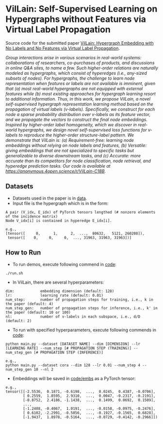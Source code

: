 # VilLain: Self-Supervised Learning on Hypergraphs without Features via Virtual Label Propagation
Source code for the submitted paper [VilLain: Hypergraph Embedding with No Labels and No Features via Virtual Label Propagation](README.md).

*Group interactions arise in various scenarios in real-world systems: collaborations of researchers, co-purchases of products, and discussions in online Q&A sites, to name a few. Such higher-order relations are naturally modeled as hypergraphs, which consist of hyperedges (i.e., any-sized subsets of nodes). For hypergraphs, the challenge to learn node representation when features or labels are not available is imminent, given that (a) most real-world hypergraphs are not equipped with external features while (b) most existing approaches for hypergraph learning resort to additional information. Thus, in this work, we propose VilLain, a novel self-supervised hypergraph representation learning method based on the propagation of virtual labels (v-labels). Specifically, we construct for each node a sparse probability distribution over v-labels as its feature vector, and we propagate the vectors to construct the final node embeddings. Inspired by higher-order label homogeneity, which we discover in real-world hypergraphs, we design novel self-supervised loss functions for v-labels to reproduce the higher-order structure-label pattern. We demonstrate that VilLain is: (a) Requirement-free: learning node embeddings without relying on node labels and features, (b) Versatile: giving embeddings that are not specialized to specific tasks but generalizable to diverse downstream tasks, and (c) Accurate: more accurate than its competitors for node classification, node retrieval, and hyperedge prediction tasks. Our code is available at https://anonymous.4open.science/r/VilLain-C18B.*

## Datasets
* Datasets used in the paper is in [data](data).
* Input file is the hypergraph which is in the form:
```
A pair (V_idx, E_idx) of PyTorch tensors lengthed (# nonzero elements of the incidence matrix)
Node V_idx[i] is contained in hyperedge E_idx[i].

e.g.,
[tensor([     0,      1,      2,  ...,  80632,   5121, 260208]),
 tensor([    0,     0,     0,  ..., 31963, 31963, 31963])]
```

## How to Run
* To run demos, execute following commend in [code](code):
```
./run.sh
```

* In VilLain, there are several hyperparameters:
```
dim:            embedding dimension (default: 128)
lr:             learning rate (default: 0.01)
num_step:       number of propagation steps for training, i.e., k in the paper (default: 4)
num_step_gen:   number of propagation steps for inference, i.e., k' in the paper (default: 10 or 100)
nl:             number of v-labels in each subspace, i.e., d/D (default: 2)
```

* To run with specified hyperparameters, execute following commends in [code](code):
```
python main.py --dataset [DATASET NAME] --dim [DIMENSION] --lr [LEARNING RATE] --num_step [# PROPAGATION STEP (TRAINING)] --num_step_gen [# PROPAGATION STEP (INFERENCE)] 

e.g.,
python main.py --dataset cora --dim 128 --lr 0.01 --num_step 4 --num_step_gen 10 --nl 2
```

* Embeddings will be saved in [code/embs](code/embs) as a PyTorch tensor:
```
e.g.,
tensor([[-2.5536,  0.1871, -0.6198,  ...,  0.0245,  0.4387, -0.0706],
        [ 0.2559,  1.8595,  2.9310,  ...,  0.0047, -0.2317, -0.2191],
        [-0.8752,  2.4186, -1.1438,  ...,  0.1499,  0.0692,  0.1509],
        ...,
        [-1.2408, -0.4067,  1.0191,  ..., -0.0158, -0.0975, -0.2476],
        [ 0.6102, -2.2991, -0.5856,  ..., -0.1927, -0.1565,  0.6828],
        [-1.9437,  1.8978, -0.5164,  ..., -0.0729, -0.4142, -0.2966]])
```
